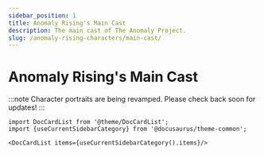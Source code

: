 ```yaml
---
sidebar_position: 1
title: Anomaly Rising's Main Cast
description: The main cast of The Anomaly Project.
slug: /anomaly-rising-characters/main-cast/
---
```


# Anomaly Rising's Main Cast

:::note
Character portraits are being revamped. Please check back soon for updates!
:::

```mdx-code-block
import DocCardList from '@theme/DocCardList';
import {useCurrentSidebarCategory} from '@docusaurus/theme-common';

<DocCardList items={useCurrentSidebarCategory().items}/>
```

